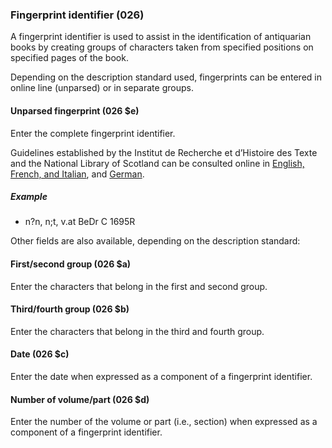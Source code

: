 ### Fingerprint identifier (026)

A fingerprint identifier is used to assist in the identification of antiquarian books by creating groups of characters
taken from specified positions on specified pages of the book.  

Depending on the description standard used, fingerprints can be entered in online line (unparsed) or in separate groups.  

#### Unparsed fingerprint (026 $e)

Enter the complete fingerprint identifier.

Guidelines established by the Institut de Recherche et d’Histoire des Texte and the National Library of Scotland can be
consulted online in [English, French, and Italian](http://edit16.iccu.sbn.it/web_iccu/info/en/Impronta_notiziario.htm),
and [German](http://nbn-resolving.de/urn:nbn:de:hbz:6:1-195591).

##### Example    
- n?n, n;t, v.at BeDr C 1695R

Other fields are also available, depending on the description standard:

#### First/second group (026 $a)

Enter the characters that belong in the first and second group.

#### Third/fourth group (026 $b)

Enter the characters that belong in the third and fourth group.

#### Date (026 $c)

Enter the date when expressed as a component of a fingerprint identifier.

#### Number of volume/part (026 $d)

Enter the number of the volume or part (i.e., section) when expressed as a component of a fingerprint identifier.
